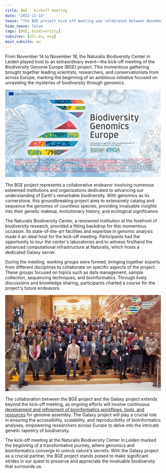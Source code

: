 ```yaml
---
title: BGE - Kickoff meeting
date: "2022-11-14"
tease: "The BGE project kick-off meeting was celebrated between November 14th and November 18th in Leiden."
hide_tease: false
tags: [BGE, biodiversity]
subsites: [all-eu, esg]
main_subsite: eu
---
```


From November 14 to November 18, the Naturalis Biodiversity Center in Leiden played host to an extraordinary event—the kick-off meeting of the Biodiversity Genome Europe (BGE) project. This momentous gathering brought together leading scientists, researchers, and conservationists from across Europe, marking the beginning of an ambitious initiative focused on unraveling the mysteries of biodiversity through genomics.

![BGE kick-off meeting](BGE_image.jpg)

The BGE project represents a collaborative endeavor involving numerous esteemed institutions and organizations dedicated to advancing our understanding of Earth's remarkable biodiversity. With genomics as its cornerstone, this groundbreaking project aims to extensively catalog and sequence the genomes of countless species, providing invaluable insights into their genetic makeup, evolutionary history, and ecological significance.

The Naturalis Biodiversity Center, a renowned institution at the forefront of biodiversity research, provided a fitting backdrop for this momentous occasion. Its state-of-the-art facilities and expertise in genomic analysis made it an ideal host for the kick-off meeting. Participants had the opportunity to tour the center's laboratories and to witness firsthand the advanced computational infrastructure at Naturalis, which hosts a dedicated Galaxy server.

During the meeting, working groups were formed, bringing together experts from different disciplines to collaborate on specific aspects of the project. These groups focused on topics such as data management, sample collection, sequencing techniques, and bioinformatics. Through lively discussions and knowledge sharing, participants charted a course for the project's future endeavors.

![Kick-off meeting attendants](kickoff_people.jpeg)

The collaboration between the BGE project and the Galaxy project extends beyond the kick-off meeting, as ongoing efforts will involve continuous [development and refinement of bioinformatics workflows, tools, and resources](https://galaxyproject.org/projects/vgp/) for genome assembly. The Galaxy project will play a crucial role in ensuring the accessibility, scalability, and reproducibility of bioinformatics analyses, empowering researchers across Europe to delve into the intricate genetic tapestry of biodiversity.

The kick-off meeting at the Naturalis Biodiversity Center in Leiden marked the beginning of a transformative journey, where genomics and bioinformatics converge to unlock nature's secrets. With the Galaxy project as a crucial partner, the BGE project stands poised to make significant strides in our quest to preserve and appreciate the invaluable biodiversity that surrounds us.

